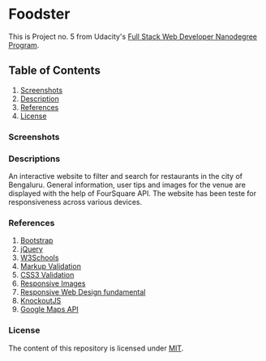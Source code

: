 # Foodster

This is Project no. 5 from Udacity's [Full Stack Web Developer Nanodegree Program](https://in.udacity.com/course/full-stack-web-developer-nanodegree--nd004/).

## Table of Contents

  1. [Screenshots](#screenshots)
  2. [Description](#description)
  3. [References](#references)
  4. [License](#license)

### Screenshots

### Descriptions

An interactive website to filter and search for restaurants in the city of Bengaluru. General information, user tips and images for the venue are displayed with the help of FourSquare API. The website has been teste for responsiveness across various devices.
  
### References

  1. [Bootstrap](http://getbootstrap.com/)
  2. [jQuery](https://jquery.com/)
  3. [W3Schools](https://www.w3schools.com/)
  4. [Markup Validation](https://validator.w3.org/)
  5. [CSS3 Validation](https://jigsaw.w3.org/css-validator/)
  6. [Responsive Images](https://www.udacity.com/course/responsive-images--ud882)
  7. [Responsive Web Design fundamental](https://www.udacity.com/course/responsive-web-design-fundamentals--ud893)
  8. [KnockoutJS](http://knockoutjs.com/)
  9. [Google Maps API](https://developers.google.com/maps/)
  
### License

The content of this repository is licensed under [MIT](https://choosealicense.com/licenses/mit/).
